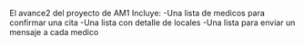 El avance2 del proyecto de AM1
Incluye:
-Una lista de medicos para confirmar una cita
-Una lista con detalle de locales
-Una lista para enviar un mensaje a cada medico